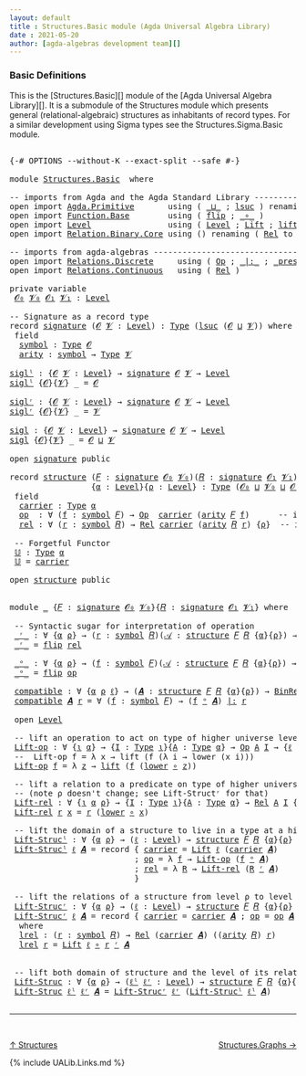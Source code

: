 ```yaml
---
layout: default
title : Structures.Basic module (Agda Universal Algebra Library)
date : 2021-05-20
author: [agda-algebras development team][]
---
```


### <a id="basic-definitions">Basic Definitions</a>

This is the [Structures.Basic][] module of the [Agda Universal Algebra Library][]. It is a submodule of the Structures module which presents general (relational-algebraic) structures as inhabitants of record types.  For a similar development using Sigma types see the Structures.Sigma.Basic module.

<pre class="Agda">

<a id="519" class="Symbol">{-#</a> <a id="523" class="Keyword">OPTIONS</a> <a id="531" class="Pragma">--without-K</a> <a id="543" class="Pragma">--exact-split</a> <a id="557" class="Pragma">--safe</a> <a id="564" class="Symbol">#-}</a>

<a id="569" class="Keyword">module</a> <a id="576" href="Structures.Basic.html" class="Module">Structures.Basic</a>  <a id="594" class="Keyword">where</a>

<a id="601" class="Comment">-- imports from Agda and the Agda Standard Library -------------------------------------------</a>
<a id="696" class="Keyword">open</a> <a id="701" class="Keyword">import</a> <a id="708" href="Agda.Primitive.html" class="Module">Agda.Primitive</a>       <a id="729" class="Keyword">using</a> <a id="735" class="Symbol">(</a> <a id="737" href="Agda.Primitive.html#810" class="Primitive Operator">_⊔_</a> <a id="741" class="Symbol">;</a> <a id="743" href="Agda.Primitive.html#780" class="Primitive">lsuc</a> <a id="748" class="Symbol">)</a> <a id="750" class="Keyword">renaming</a> <a id="759" class="Symbol">(</a> <a id="761" href="Agda.Primitive.html#326" class="Primitive">Set</a> <a id="765" class="Symbol">to</a> <a id="768" class="Primitive">Type</a> <a id="773" class="Symbol">)</a>
<a id="775" class="Keyword">open</a> <a id="780" class="Keyword">import</a> <a id="787" href="Function.Base.html" class="Module">Function.Base</a>        <a id="808" class="Keyword">using</a> <a id="814" class="Symbol">(</a> <a id="816" href="Function.Base.html#1554" class="Function">flip</a> <a id="821" class="Symbol">;</a> <a id="823" href="Function.Base.html#1031" class="Function Operator">_∘_</a> <a id="827" class="Symbol">)</a>
<a id="829" class="Keyword">open</a> <a id="834" class="Keyword">import</a> <a id="841" href="Level.html" class="Module">Level</a>                <a id="862" class="Keyword">using</a> <a id="868" class="Symbol">(</a> <a id="870" href="Agda.Primitive.html#597" class="Postulate">Level</a> <a id="876" class="Symbol">;</a> <a id="878" href="Level.html#400" class="Record">Lift</a> <a id="883" class="Symbol">;</a> <a id="885" href="Level.html#457" class="InductiveConstructor">lift</a> <a id="890" class="Symbol">;</a> <a id="892" href="Level.html#470" class="Field">lower</a> <a id="898" class="Symbol">)</a>
<a id="900" class="Keyword">open</a> <a id="905" class="Keyword">import</a> <a id="912" href="Relation.Binary.Core.html" class="Module">Relation.Binary.Core</a> <a id="933" class="Keyword">using</a> <a id="939" class="Symbol">()</a> <a id="942" class="Keyword">renaming</a> <a id="951" class="Symbol">(</a> <a id="953" href="Relation.Binary.Core.html#882" class="Function">Rel</a> <a id="957" class="Symbol">to</a> <a id="960" class="Function">BinRel</a> <a id="967" class="Symbol">)</a>

<a id="970" class="Comment">-- imports from agda-algebras --------------------------------------------------------------</a>
<a id="1063" class="Keyword">open</a> <a id="1068" class="Keyword">import</a> <a id="1075" href="Relations.Discrete.html" class="Module">Relations.Discrete</a>     <a id="1098" class="Keyword">using</a> <a id="1104" class="Symbol">(</a> <a id="1106" href="Relations.Discrete.html#5476" class="Function">Op</a> <a id="1109" class="Symbol">;</a> <a id="1111" href="Relations.Discrete.html#6393" class="Function Operator">_|:_</a> <a id="1116" class="Symbol">;</a> <a id="1118" href="Relations.Discrete.html#6219" class="Function Operator">_preserves_</a> <a id="1130" class="Symbol">)</a>
<a id="1132" class="Keyword">open</a> <a id="1137" class="Keyword">import</a> <a id="1144" href="Relations.Continuous.html" class="Module">Relations.Continuous</a>   <a id="1167" class="Keyword">using</a> <a id="1173" class="Symbol">(</a> <a id="1175" href="Relations.Continuous.html#3871" class="Function">Rel</a> <a id="1179" class="Symbol">)</a>

<a id="1182" class="Keyword">private</a> <a id="1190" class="Keyword">variable</a>
 <a id="1200" href="Structures.Basic.html#1200" class="Generalizable">𝓞₀</a> <a id="1203" href="Structures.Basic.html#1203" class="Generalizable">𝓥₀</a> <a id="1206" href="Structures.Basic.html#1206" class="Generalizable">𝓞₁</a> <a id="1209" href="Structures.Basic.html#1209" class="Generalizable">𝓥₁</a> <a id="1212" class="Symbol">:</a> <a id="1214" href="Agda.Primitive.html#597" class="Postulate">Level</a>

<a id="1221" class="Comment">-- Signature as a record type</a>
<a id="1251" class="Keyword">record</a> <a id="signature"></a><a id="1258" href="Structures.Basic.html#1258" class="Record">signature</a> <a id="1268" class="Symbol">(</a><a id="1269" href="Structures.Basic.html#1269" class="Bound">𝓞</a> <a id="1271" href="Structures.Basic.html#1271" class="Bound">𝓥</a> <a id="1273" class="Symbol">:</a> <a id="1275" href="Agda.Primitive.html#597" class="Postulate">Level</a><a id="1280" class="Symbol">)</a> <a id="1282" class="Symbol">:</a> <a id="1284" href="Structures.Basic.html#768" class="Primitive">Type</a> <a id="1289" class="Symbol">(</a><a id="1290" href="Agda.Primitive.html#780" class="Primitive">lsuc</a> <a id="1295" class="Symbol">(</a><a id="1296" href="Structures.Basic.html#1269" class="Bound">𝓞</a> <a id="1298" href="Agda.Primitive.html#810" class="Primitive Operator">⊔</a> <a id="1300" href="Structures.Basic.html#1271" class="Bound">𝓥</a><a id="1301" class="Symbol">))</a> <a id="1304" class="Keyword">where</a>
 <a id="1311" class="Keyword">field</a>
  <a id="signature.symbol"></a><a id="1319" href="Structures.Basic.html#1319" class="Field">symbol</a> <a id="1326" class="Symbol">:</a> <a id="1328" href="Structures.Basic.html#768" class="Primitive">Type</a> <a id="1333" href="Structures.Basic.html#1269" class="Bound">𝓞</a>
  <a id="signature.arity"></a><a id="1337" href="Structures.Basic.html#1337" class="Field">arity</a> <a id="1343" class="Symbol">:</a> <a id="1345" href="Structures.Basic.html#1319" class="Field">symbol</a> <a id="1352" class="Symbol">→</a> <a id="1354" href="Structures.Basic.html#768" class="Primitive">Type</a> <a id="1359" href="Structures.Basic.html#1271" class="Bound">𝓥</a>

<a id="siglˡ"></a><a id="1362" href="Structures.Basic.html#1362" class="Function">siglˡ</a> <a id="1368" class="Symbol">:</a> <a id="1370" class="Symbol">{</a><a id="1371" href="Structures.Basic.html#1371" class="Bound">𝓞</a> <a id="1373" href="Structures.Basic.html#1373" class="Bound">𝓥</a> <a id="1375" class="Symbol">:</a> <a id="1377" href="Agda.Primitive.html#597" class="Postulate">Level</a><a id="1382" class="Symbol">}</a> <a id="1384" class="Symbol">→</a> <a id="1386" href="Structures.Basic.html#1258" class="Record">signature</a> <a id="1396" href="Structures.Basic.html#1371" class="Bound">𝓞</a> <a id="1398" href="Structures.Basic.html#1373" class="Bound">𝓥</a> <a id="1400" class="Symbol">→</a> <a id="1402" href="Agda.Primitive.html#597" class="Postulate">Level</a>
<a id="1408" href="Structures.Basic.html#1362" class="Function">siglˡ</a> <a id="1414" class="Symbol">{</a><a id="1415" href="Structures.Basic.html#1415" class="Bound">𝓞</a><a id="1416" class="Symbol">}{</a><a id="1418" href="Structures.Basic.html#1418" class="Bound">𝓥</a><a id="1419" class="Symbol">}</a> <a id="1421" class="Symbol">_</a> <a id="1423" class="Symbol">=</a> <a id="1425" href="Structures.Basic.html#1415" class="Bound">𝓞</a>

<a id="siglʳ"></a><a id="1428" href="Structures.Basic.html#1428" class="Function">siglʳ</a> <a id="1434" class="Symbol">:</a> <a id="1436" class="Symbol">{</a><a id="1437" href="Structures.Basic.html#1437" class="Bound">𝓞</a> <a id="1439" href="Structures.Basic.html#1439" class="Bound">𝓥</a> <a id="1441" class="Symbol">:</a> <a id="1443" href="Agda.Primitive.html#597" class="Postulate">Level</a><a id="1448" class="Symbol">}</a> <a id="1450" class="Symbol">→</a> <a id="1452" href="Structures.Basic.html#1258" class="Record">signature</a> <a id="1462" href="Structures.Basic.html#1437" class="Bound">𝓞</a> <a id="1464" href="Structures.Basic.html#1439" class="Bound">𝓥</a> <a id="1466" class="Symbol">→</a> <a id="1468" href="Agda.Primitive.html#597" class="Postulate">Level</a>
<a id="1474" href="Structures.Basic.html#1428" class="Function">siglʳ</a> <a id="1480" class="Symbol">{</a><a id="1481" href="Structures.Basic.html#1481" class="Bound">𝓞</a><a id="1482" class="Symbol">}{</a><a id="1484" href="Structures.Basic.html#1484" class="Bound">𝓥</a><a id="1485" class="Symbol">}</a> <a id="1487" class="Symbol">_</a> <a id="1489" class="Symbol">=</a> <a id="1491" href="Structures.Basic.html#1484" class="Bound">𝓥</a>

<a id="sigl"></a><a id="1494" href="Structures.Basic.html#1494" class="Function">sigl</a> <a id="1499" class="Symbol">:</a> <a id="1501" class="Symbol">{</a><a id="1502" href="Structures.Basic.html#1502" class="Bound">𝓞</a> <a id="1504" href="Structures.Basic.html#1504" class="Bound">𝓥</a> <a id="1506" class="Symbol">:</a> <a id="1508" href="Agda.Primitive.html#597" class="Postulate">Level</a><a id="1513" class="Symbol">}</a> <a id="1515" class="Symbol">→</a> <a id="1517" href="Structures.Basic.html#1258" class="Record">signature</a> <a id="1527" href="Structures.Basic.html#1502" class="Bound">𝓞</a> <a id="1529" href="Structures.Basic.html#1504" class="Bound">𝓥</a> <a id="1531" class="Symbol">→</a> <a id="1533" href="Agda.Primitive.html#597" class="Postulate">Level</a>
<a id="1539" href="Structures.Basic.html#1494" class="Function">sigl</a> <a id="1544" class="Symbol">{</a><a id="1545" href="Structures.Basic.html#1545" class="Bound">𝓞</a><a id="1546" class="Symbol">}{</a><a id="1548" href="Structures.Basic.html#1548" class="Bound">𝓥</a><a id="1549" class="Symbol">}</a> <a id="1551" class="Symbol">_</a> <a id="1553" class="Symbol">=</a> <a id="1555" href="Structures.Basic.html#1545" class="Bound">𝓞</a> <a id="1557" href="Agda.Primitive.html#810" class="Primitive Operator">⊔</a> <a id="1559" href="Structures.Basic.html#1548" class="Bound">𝓥</a>

<a id="1562" class="Keyword">open</a> <a id="1567" href="Structures.Basic.html#1258" class="Module">signature</a> <a id="1577" class="Keyword">public</a>

<a id="1585" class="Keyword">record</a> <a id="structure"></a><a id="1592" href="Structures.Basic.html#1592" class="Record">structure</a> <a id="1602" class="Symbol">(</a><a id="1603" href="Structures.Basic.html#1603" class="Bound">𝐹</a> <a id="1605" class="Symbol">:</a> <a id="1607" href="Structures.Basic.html#1258" class="Record">signature</a> <a id="1617" href="Structures.Basic.html#1200" class="Generalizable">𝓞₀</a> <a id="1620" href="Structures.Basic.html#1203" class="Generalizable">𝓥₀</a><a id="1622" class="Symbol">)(</a><a id="1624" href="Structures.Basic.html#1624" class="Bound">𝑅</a> <a id="1626" class="Symbol">:</a> <a id="1628" href="Structures.Basic.html#1258" class="Record">signature</a> <a id="1638" href="Structures.Basic.html#1206" class="Generalizable">𝓞₁</a> <a id="1641" href="Structures.Basic.html#1209" class="Generalizable">𝓥₁</a><a id="1643" class="Symbol">)</a>
                 <a id="1662" class="Symbol">{</a><a id="1663" href="Structures.Basic.html#1663" class="Bound">α</a> <a id="1665" class="Symbol">:</a> <a id="1667" href="Agda.Primitive.html#597" class="Postulate">Level</a><a id="1672" class="Symbol">}{</a><a id="1674" href="Structures.Basic.html#1674" class="Bound">ρ</a> <a id="1676" class="Symbol">:</a> <a id="1678" href="Agda.Primitive.html#597" class="Postulate">Level</a><a id="1683" class="Symbol">}</a> <a id="1685" class="Symbol">:</a> <a id="1687" href="Structures.Basic.html#768" class="Primitive">Type</a> <a id="1692" class="Symbol">(</a><a id="1693" href="Structures.Basic.html#1617" class="Bound">𝓞₀</a> <a id="1696" href="Agda.Primitive.html#810" class="Primitive Operator">⊔</a> <a id="1698" href="Structures.Basic.html#1620" class="Bound">𝓥₀</a> <a id="1701" href="Agda.Primitive.html#810" class="Primitive Operator">⊔</a> <a id="1703" href="Structures.Basic.html#1638" class="Bound">𝓞₁</a> <a id="1706" href="Agda.Primitive.html#810" class="Primitive Operator">⊔</a> <a id="1708" href="Structures.Basic.html#1641" class="Bound">𝓥₁</a> <a id="1711" href="Agda.Primitive.html#810" class="Primitive Operator">⊔</a> <a id="1713" class="Symbol">(</a><a id="1714" href="Agda.Primitive.html#780" class="Primitive">lsuc</a> <a id="1719" class="Symbol">(</a><a id="1720" href="Structures.Basic.html#1663" class="Bound">α</a> <a id="1722" href="Agda.Primitive.html#810" class="Primitive Operator">⊔</a> <a id="1724" href="Structures.Basic.html#1674" class="Bound">ρ</a><a id="1725" class="Symbol">)))</a> <a id="1729" class="Keyword">where</a>
 <a id="1736" class="Keyword">field</a>
  <a id="structure.carrier"></a><a id="1744" href="Structures.Basic.html#1744" class="Field">carrier</a> <a id="1752" class="Symbol">:</a> <a id="1754" href="Structures.Basic.html#768" class="Primitive">Type</a> <a id="1759" href="Structures.Basic.html#1663" class="Bound">α</a>
  <a id="structure.op"></a><a id="1763" href="Structures.Basic.html#1763" class="Field">op</a>  <a id="1767" class="Symbol">:</a> <a id="1769" class="Symbol">∀</a> <a id="1771" class="Symbol">(</a><a id="1772" href="Structures.Basic.html#1772" class="Bound">f</a> <a id="1774" class="Symbol">:</a> <a id="1776" href="Structures.Basic.html#1319" class="Field">symbol</a> <a id="1783" href="Structures.Basic.html#1603" class="Bound">𝐹</a><a id="1784" class="Symbol">)</a> <a id="1786" class="Symbol">→</a> <a id="1788" href="Relations.Discrete.html#5476" class="Function">Op</a>  <a id="1792" href="Structures.Basic.html#1744" class="Field">carrier</a> <a id="1800" class="Symbol">(</a><a id="1801" href="Structures.Basic.html#1337" class="Field">arity</a> <a id="1807" href="Structures.Basic.html#1603" class="Bound">𝐹</a> <a id="1809" href="Structures.Basic.html#1772" class="Bound">f</a><a id="1810" class="Symbol">)</a>      <a id="1817" class="Comment">-- interpret. of operations</a>
  <a id="structure.rel"></a><a id="1847" href="Structures.Basic.html#1847" class="Field">rel</a> <a id="1851" class="Symbol">:</a> <a id="1853" class="Symbol">∀</a> <a id="1855" class="Symbol">(</a><a id="1856" href="Structures.Basic.html#1856" class="Bound">r</a> <a id="1858" class="Symbol">:</a> <a id="1860" href="Structures.Basic.html#1319" class="Field">symbol</a> <a id="1867" href="Structures.Basic.html#1624" class="Bound">𝑅</a><a id="1868" class="Symbol">)</a> <a id="1870" class="Symbol">→</a> <a id="1872" href="Relations.Continuous.html#3871" class="Function">Rel</a> <a id="1876" href="Structures.Basic.html#1744" class="Field">carrier</a> <a id="1884" class="Symbol">(</a><a id="1885" href="Structures.Basic.html#1337" class="Field">arity</a> <a id="1891" href="Structures.Basic.html#1624" class="Bound">𝑅</a> <a id="1893" href="Structures.Basic.html#1856" class="Bound">r</a><a id="1894" class="Symbol">)</a> <a id="1896" class="Symbol">{</a><a id="1897" href="Structures.Basic.html#1674" class="Bound">ρ</a><a id="1898" class="Symbol">}</a>  <a id="1901" class="Comment">-- interpret. of relations</a>

 <a id="1930" class="Comment">-- Forgetful Functor</a>
 <a id="structure.𝕌"></a><a id="1952" href="Structures.Basic.html#1952" class="Function">𝕌</a> <a id="1954" class="Symbol">:</a> <a id="1956" href="Structures.Basic.html#768" class="Primitive">Type</a> <a id="1961" href="Structures.Basic.html#1663" class="Bound">α</a>
 <a id="1964" href="Structures.Basic.html#1952" class="Function">𝕌</a> <a id="1966" class="Symbol">=</a> <a id="1968" href="Structures.Basic.html#1744" class="Field">carrier</a>

<a id="1977" class="Keyword">open</a> <a id="1982" href="Structures.Basic.html#1592" class="Module">structure</a> <a id="1992" class="Keyword">public</a>


<a id="2001" class="Keyword">module</a> <a id="2008" href="Structures.Basic.html#2008" class="Module">_</a> <a id="2010" class="Symbol">{</a><a id="2011" href="Structures.Basic.html#2011" class="Bound">𝐹</a> <a id="2013" class="Symbol">:</a> <a id="2015" href="Structures.Basic.html#1258" class="Record">signature</a> <a id="2025" href="Structures.Basic.html#1200" class="Generalizable">𝓞₀</a> <a id="2028" href="Structures.Basic.html#1203" class="Generalizable">𝓥₀</a><a id="2030" class="Symbol">}{</a><a id="2032" href="Structures.Basic.html#2032" class="Bound">𝑅</a> <a id="2034" class="Symbol">:</a> <a id="2036" href="Structures.Basic.html#1258" class="Record">signature</a> <a id="2046" href="Structures.Basic.html#1206" class="Generalizable">𝓞₁</a> <a id="2049" href="Structures.Basic.html#1209" class="Generalizable">𝓥₁</a><a id="2051" class="Symbol">}</a> <a id="2053" class="Keyword">where</a>

 <a id="2061" class="Comment">-- Syntactic sugar for interpretation of operation</a>
 <a id="2113" href="Structures.Basic.html#2113" class="Function Operator">_ʳ_</a> <a id="2117" class="Symbol">:</a> <a id="2119" class="Symbol">∀</a> <a id="2121" class="Symbol">{</a><a id="2122" href="Structures.Basic.html#2122" class="Bound">α</a> <a id="2124" href="Structures.Basic.html#2124" class="Bound">ρ</a><a id="2125" class="Symbol">}</a> <a id="2127" class="Symbol">→</a> <a id="2129" class="Symbol">(</a><a id="2130" href="Structures.Basic.html#2130" class="Bound">r</a> <a id="2132" class="Symbol">:</a> <a id="2134" href="Structures.Basic.html#1319" class="Field">symbol</a> <a id="2141" href="Structures.Basic.html#2032" class="Bound">𝑅</a><a id="2142" class="Symbol">)(</a><a id="2144" href="Structures.Basic.html#2144" class="Bound">𝒜</a> <a id="2146" class="Symbol">:</a> <a id="2148" href="Structures.Basic.html#1592" class="Record">structure</a> <a id="2158" href="Structures.Basic.html#2011" class="Bound">𝐹</a> <a id="2160" href="Structures.Basic.html#2032" class="Bound">𝑅</a> <a id="2162" class="Symbol">{</a><a id="2163" href="Structures.Basic.html#2122" class="Bound">α</a><a id="2164" class="Symbol">}{</a><a id="2166" href="Structures.Basic.html#2124" class="Bound">ρ</a><a id="2167" class="Symbol">})</a> <a id="2170" class="Symbol">→</a> <a id="2172" href="Relations.Continuous.html#3871" class="Function">Rel</a> <a id="2176" class="Symbol">(</a><a id="2177" href="Structures.Basic.html#1744" class="Field">carrier</a> <a id="2185" href="Structures.Basic.html#2144" class="Bound">𝒜</a><a id="2186" class="Symbol">)</a> <a id="2188" class="Symbol">((</a><a id="2190" href="Structures.Basic.html#1337" class="Field">arity</a> <a id="2196" href="Structures.Basic.html#2032" class="Bound">𝑅</a><a id="2197" class="Symbol">)</a> <a id="2199" href="Structures.Basic.html#2130" class="Bound">r</a><a id="2200" class="Symbol">)</a> <a id="2202" class="Symbol">{</a><a id="2203" href="Structures.Basic.html#2124" class="Bound">ρ</a><a id="2204" class="Symbol">}</a>
 <a id="2207" href="Structures.Basic.html#2113" class="Function Operator">_ʳ_</a> <a id="2211" class="Symbol">=</a> <a id="2213" href="Function.Base.html#1554" class="Function">flip</a> <a id="2218" href="Structures.Basic.html#1847" class="Field">rel</a>

 <a id="2224" href="Structures.Basic.html#2224" class="Function Operator">_ᵒ_</a> <a id="2228" class="Symbol">:</a> <a id="2230" class="Symbol">∀</a> <a id="2232" class="Symbol">{</a><a id="2233" href="Structures.Basic.html#2233" class="Bound">α</a> <a id="2235" href="Structures.Basic.html#2235" class="Bound">ρ</a><a id="2236" class="Symbol">}</a> <a id="2238" class="Symbol">→</a> <a id="2240" class="Symbol">(</a><a id="2241" href="Structures.Basic.html#2241" class="Bound">f</a> <a id="2243" class="Symbol">:</a> <a id="2245" href="Structures.Basic.html#1319" class="Field">symbol</a> <a id="2252" href="Structures.Basic.html#2011" class="Bound">𝐹</a><a id="2253" class="Symbol">)(</a><a id="2255" href="Structures.Basic.html#2255" class="Bound">𝒜</a> <a id="2257" class="Symbol">:</a> <a id="2259" href="Structures.Basic.html#1592" class="Record">structure</a> <a id="2269" href="Structures.Basic.html#2011" class="Bound">𝐹</a> <a id="2271" href="Structures.Basic.html#2032" class="Bound">𝑅</a> <a id="2273" class="Symbol">{</a><a id="2274" href="Structures.Basic.html#2233" class="Bound">α</a><a id="2275" class="Symbol">}{</a><a id="2277" href="Structures.Basic.html#2235" class="Bound">ρ</a><a id="2278" class="Symbol">})</a> <a id="2281" class="Symbol">→</a> <a id="2283" href="Relations.Discrete.html#5476" class="Function">Op</a> <a id="2286" class="Symbol">(</a><a id="2287" href="Structures.Basic.html#1744" class="Field">carrier</a> <a id="2295" href="Structures.Basic.html#2255" class="Bound">𝒜</a><a id="2296" class="Symbol">)((</a><a id="2299" href="Structures.Basic.html#1337" class="Field">arity</a> <a id="2305" href="Structures.Basic.html#2011" class="Bound">𝐹</a><a id="2306" class="Symbol">)</a> <a id="2308" href="Structures.Basic.html#2241" class="Bound">f</a><a id="2309" class="Symbol">)</a>
 <a id="2312" href="Structures.Basic.html#2224" class="Function Operator">_ᵒ_</a> <a id="2316" class="Symbol">=</a> <a id="2318" href="Function.Base.html#1554" class="Function">flip</a> <a id="2323" href="Structures.Basic.html#1763" class="Field">op</a>

 <a id="2328" href="Structures.Basic.html#2328" class="Function">compatible</a> <a id="2339" class="Symbol">:</a> <a id="2341" class="Symbol">∀</a> <a id="2343" class="Symbol">{</a><a id="2344" href="Structures.Basic.html#2344" class="Bound">α</a> <a id="2346" href="Structures.Basic.html#2346" class="Bound">ρ</a> <a id="2348" href="Structures.Basic.html#2348" class="Bound">ℓ</a><a id="2349" class="Symbol">}</a> <a id="2351" class="Symbol">→</a> <a id="2353" class="Symbol">(</a><a id="2354" href="Structures.Basic.html#2354" class="Bound">𝑨</a> <a id="2356" class="Symbol">:</a> <a id="2358" href="Structures.Basic.html#1592" class="Record">structure</a> <a id="2368" href="Structures.Basic.html#2011" class="Bound">𝐹</a> <a id="2370" href="Structures.Basic.html#2032" class="Bound">𝑅</a> <a id="2372" class="Symbol">{</a><a id="2373" href="Structures.Basic.html#2344" class="Bound">α</a><a id="2374" class="Symbol">}{</a><a id="2376" href="Structures.Basic.html#2346" class="Bound">ρ</a><a id="2377" class="Symbol">})</a> <a id="2380" class="Symbol">→</a> <a id="2382" href="Structures.Basic.html#960" class="Function">BinRel</a> <a id="2389" class="Symbol">(</a><a id="2390" href="Structures.Basic.html#1744" class="Field">carrier</a> <a id="2398" href="Structures.Basic.html#2354" class="Bound">𝑨</a><a id="2399" class="Symbol">)</a> <a id="2401" href="Structures.Basic.html#2348" class="Bound">ℓ</a> <a id="2403" class="Symbol">→</a> <a id="2405" href="Structures.Basic.html#768" class="Primitive">Type</a> <a id="2410" class="Symbol">_</a>
 <a id="2413" href="Structures.Basic.html#2328" class="Function">compatible</a> <a id="2424" href="Structures.Basic.html#2424" class="Bound">𝑨</a> <a id="2426" href="Structures.Basic.html#2426" class="Bound">r</a> <a id="2428" class="Symbol">=</a> <a id="2430" class="Symbol">∀</a> <a id="2432" class="Symbol">(</a><a id="2433" href="Structures.Basic.html#2433" class="Bound">f</a> <a id="2435" class="Symbol">:</a> <a id="2437" href="Structures.Basic.html#1319" class="Field">symbol</a> <a id="2444" href="Structures.Basic.html#2011" class="Bound">𝐹</a><a id="2445" class="Symbol">)</a> <a id="2447" class="Symbol">→</a> <a id="2449" class="Symbol">(</a><a id="2450" href="Structures.Basic.html#2433" class="Bound">f</a> <a id="2452" href="Structures.Basic.html#2224" class="Function Operator">ᵒ</a> <a id="2454" href="Structures.Basic.html#2424" class="Bound">𝑨</a><a id="2455" class="Symbol">)</a> <a id="2457" href="Relations.Discrete.html#6393" class="Function Operator">|:</a> <a id="2460" href="Structures.Basic.html#2426" class="Bound">r</a>

 <a id="2464" class="Keyword">open</a> <a id="2469" href="Level.html" class="Module">Level</a>

 <a id="2477" class="Comment">-- lift an operation to act on type of higher universe level</a>
 <a id="2539" href="Structures.Basic.html#2539" class="Function">Lift-op</a> <a id="2547" class="Symbol">:</a> <a id="2549" class="Symbol">∀</a> <a id="2551" class="Symbol">{</a><a id="2552" href="Structures.Basic.html#2552" class="Bound">ι</a> <a id="2554" href="Structures.Basic.html#2554" class="Bound">α</a><a id="2555" class="Symbol">}</a> <a id="2557" class="Symbol">→</a> <a id="2559" class="Symbol">{</a><a id="2560" href="Structures.Basic.html#2560" class="Bound">I</a> <a id="2562" class="Symbol">:</a> <a id="2564" href="Structures.Basic.html#768" class="Primitive">Type</a> <a id="2569" href="Structures.Basic.html#2552" class="Bound">ι</a><a id="2570" class="Symbol">}{</a><a id="2572" href="Structures.Basic.html#2572" class="Bound">A</a> <a id="2574" class="Symbol">:</a> <a id="2576" href="Structures.Basic.html#768" class="Primitive">Type</a> <a id="2581" href="Structures.Basic.html#2554" class="Bound">α</a><a id="2582" class="Symbol">}</a> <a id="2584" class="Symbol">→</a> <a id="2586" href="Relations.Discrete.html#5476" class="Function">Op</a> <a id="2589" href="Structures.Basic.html#2572" class="Bound">A</a> <a id="2591" href="Structures.Basic.html#2560" class="Bound">I</a> <a id="2593" class="Symbol">→</a> <a id="2595" class="Symbol">{</a><a id="2596" href="Structures.Basic.html#2596" class="Bound">ℓ</a> <a id="2598" class="Symbol">:</a> <a id="2600" href="Agda.Primitive.html#597" class="Postulate">Level</a><a id="2605" class="Symbol">}</a> <a id="2607" class="Symbol">→</a> <a id="2609" href="Relations.Discrete.html#5476" class="Function">Op</a> <a id="2612" class="Symbol">(</a><a id="2613" href="Level.html#400" class="Record">Lift</a> <a id="2618" href="Structures.Basic.html#2596" class="Bound">ℓ</a> <a id="2620" href="Structures.Basic.html#2572" class="Bound">A</a><a id="2621" class="Symbol">)</a> <a id="2623" href="Structures.Basic.html#2560" class="Bound">I</a>
 <a id="2626" class="Comment">--  Lift-op f = λ x → lift (f (λ i → lower (x i)))</a>
 <a id="2678" href="Structures.Basic.html#2539" class="Function">Lift-op</a> <a id="2686" href="Structures.Basic.html#2686" class="Bound">f</a> <a id="2688" class="Symbol">=</a> <a id="2690" class="Symbol">λ</a> <a id="2692" href="Structures.Basic.html#2692" class="Bound">z</a> <a id="2694" class="Symbol">→</a> <a id="2696" href="Level.html#457" class="InductiveConstructor">lift</a> <a id="2701" class="Symbol">(</a><a id="2702" href="Structures.Basic.html#2686" class="Bound">f</a> <a id="2704" class="Symbol">(</a><a id="2705" href="Level.html#470" class="Field">lower</a> <a id="2711" href="Function.Base.html#1031" class="Function Operator">∘</a> <a id="2713" href="Structures.Basic.html#2692" class="Bound">z</a><a id="2714" class="Symbol">))</a>

 <a id="2719" class="Comment">-- lift a relation to a predicate on type of higher universe level</a>
 <a id="2787" class="Comment">-- (note ρ doesn&#39;t change; see Lift-Structʳ for that)</a>
 <a id="2842" href="Structures.Basic.html#2842" class="Function">Lift-rel</a> <a id="2851" class="Symbol">:</a> <a id="2853" class="Symbol">∀</a> <a id="2855" class="Symbol">{</a><a id="2856" href="Structures.Basic.html#2856" class="Bound">ι</a> <a id="2858" href="Structures.Basic.html#2858" class="Bound">α</a> <a id="2860" href="Structures.Basic.html#2860" class="Bound">ρ</a><a id="2861" class="Symbol">}</a> <a id="2863" class="Symbol">→</a> <a id="2865" class="Symbol">{</a><a id="2866" href="Structures.Basic.html#2866" class="Bound">I</a> <a id="2868" class="Symbol">:</a> <a id="2870" href="Structures.Basic.html#768" class="Primitive">Type</a> <a id="2875" href="Structures.Basic.html#2856" class="Bound">ι</a><a id="2876" class="Symbol">}{</a><a id="2878" href="Structures.Basic.html#2878" class="Bound">A</a> <a id="2880" class="Symbol">:</a> <a id="2882" href="Structures.Basic.html#768" class="Primitive">Type</a> <a id="2887" href="Structures.Basic.html#2858" class="Bound">α</a><a id="2888" class="Symbol">}</a> <a id="2890" class="Symbol">→</a> <a id="2892" href="Relations.Continuous.html#3871" class="Function">Rel</a> <a id="2896" href="Structures.Basic.html#2878" class="Bound">A</a> <a id="2898" href="Structures.Basic.html#2866" class="Bound">I</a> <a id="2900" class="Symbol">{</a><a id="2901" href="Structures.Basic.html#2860" class="Bound">ρ</a><a id="2902" class="Symbol">}</a> <a id="2904" class="Symbol">→</a> <a id="2906" class="Symbol">{</a><a id="2907" href="Structures.Basic.html#2907" class="Bound">ℓ</a> <a id="2909" class="Symbol">:</a> <a id="2911" href="Agda.Primitive.html#597" class="Postulate">Level</a><a id="2916" class="Symbol">}</a> <a id="2918" class="Symbol">→</a> <a id="2920" href="Relations.Continuous.html#3871" class="Function">Rel</a> <a id="2924" class="Symbol">(</a><a id="2925" href="Level.html#400" class="Record">Lift</a> <a id="2930" href="Structures.Basic.html#2907" class="Bound">ℓ</a> <a id="2932" href="Structures.Basic.html#2878" class="Bound">A</a><a id="2933" class="Symbol">)</a> <a id="2935" href="Structures.Basic.html#2866" class="Bound">I</a><a id="2936" class="Symbol">{</a><a id="2937" href="Structures.Basic.html#2860" class="Bound">ρ</a><a id="2938" class="Symbol">}</a>
 <a id="2941" href="Structures.Basic.html#2842" class="Function">Lift-rel</a> <a id="2950" href="Structures.Basic.html#2950" class="Bound">r</a> <a id="2952" href="Structures.Basic.html#2952" class="Bound">x</a> <a id="2954" class="Symbol">=</a> <a id="2956" href="Structures.Basic.html#2950" class="Bound">r</a> <a id="2958" class="Symbol">(</a><a id="2959" href="Level.html#470" class="Field">lower</a> <a id="2965" href="Function.Base.html#1031" class="Function Operator">∘</a> <a id="2967" href="Structures.Basic.html#2952" class="Bound">x</a><a id="2968" class="Symbol">)</a>

 <a id="2972" class="Comment">-- lift the domain of a structure to live in a type at a higher universe level</a>
 <a id="3052" href="Structures.Basic.html#3052" class="Function">Lift-Strucˡ</a> <a id="3064" class="Symbol">:</a> <a id="3066" class="Symbol">∀</a> <a id="3068" class="Symbol">{</a><a id="3069" href="Structures.Basic.html#3069" class="Bound">α</a> <a id="3071" href="Structures.Basic.html#3071" class="Bound">ρ</a><a id="3072" class="Symbol">}</a> <a id="3074" class="Symbol">→</a> <a id="3076" class="Symbol">(</a><a id="3077" href="Structures.Basic.html#3077" class="Bound">ℓ</a> <a id="3079" class="Symbol">:</a> <a id="3081" href="Agda.Primitive.html#597" class="Postulate">Level</a><a id="3086" class="Symbol">)</a> <a id="3088" class="Symbol">→</a> <a id="3090" href="Structures.Basic.html#1592" class="Record">structure</a> <a id="3100" href="Structures.Basic.html#2011" class="Bound">𝐹</a> <a id="3102" href="Structures.Basic.html#2032" class="Bound">𝑅</a> <a id="3104" class="Symbol">{</a><a id="3105" href="Structures.Basic.html#3069" class="Bound">α</a><a id="3106" class="Symbol">}{</a><a id="3108" href="Structures.Basic.html#3071" class="Bound">ρ</a><a id="3109" class="Symbol">}</a> <a id="3111" class="Symbol">→</a> <a id="3113" href="Structures.Basic.html#1592" class="Record">structure</a> <a id="3123" href="Structures.Basic.html#2011" class="Bound">𝐹</a> <a id="3125" href="Structures.Basic.html#2032" class="Bound">𝑅</a>  <a id="3128" class="Symbol">{</a><a id="3129" href="Structures.Basic.html#3069" class="Bound">α</a> <a id="3131" href="Agda.Primitive.html#810" class="Primitive Operator">⊔</a> <a id="3133" href="Structures.Basic.html#3077" class="Bound">ℓ</a><a id="3134" class="Symbol">}{</a><a id="3136" href="Structures.Basic.html#3071" class="Bound">ρ</a><a id="3137" class="Symbol">}</a>
 <a id="3140" href="Structures.Basic.html#3052" class="Function">Lift-Strucˡ</a> <a id="3152" href="Structures.Basic.html#3152" class="Bound">ℓ</a> <a id="3154" href="Structures.Basic.html#3154" class="Bound">𝑨</a> <a id="3156" class="Symbol">=</a> <a id="3158" class="Keyword">record</a> <a id="3165" class="Symbol">{</a> <a id="3167" href="Structures.Basic.html#1744" class="Field">carrier</a> <a id="3175" class="Symbol">=</a> <a id="3177" href="Level.html#400" class="Record">Lift</a> <a id="3182" href="Structures.Basic.html#3152" class="Bound">ℓ</a> <a id="3184" class="Symbol">(</a><a id="3185" href="Structures.Basic.html#1744" class="Field">carrier</a> <a id="3193" href="Structures.Basic.html#3154" class="Bound">𝑨</a><a id="3194" class="Symbol">)</a>
                          <a id="3222" class="Symbol">;</a> <a id="3224" href="Structures.Basic.html#1763" class="Field">op</a> <a id="3227" class="Symbol">=</a> <a id="3229" class="Symbol">λ</a> <a id="3231" href="Structures.Basic.html#3231" class="Bound">f</a> <a id="3233" class="Symbol">→</a> <a id="3235" href="Structures.Basic.html#2539" class="Function">Lift-op</a> <a id="3243" class="Symbol">(</a><a id="3244" href="Structures.Basic.html#3231" class="Bound">f</a> <a id="3246" href="Structures.Basic.html#2224" class="Function Operator">ᵒ</a> <a id="3248" href="Structures.Basic.html#3154" class="Bound">𝑨</a><a id="3249" class="Symbol">)</a>
                          <a id="3277" class="Symbol">;</a> <a id="3279" href="Structures.Basic.html#1847" class="Field">rel</a> <a id="3283" class="Symbol">=</a> <a id="3285" class="Symbol">λ</a> <a id="3287" href="Structures.Basic.html#3287" class="Bound">R</a> <a id="3289" class="Symbol">→</a> <a id="3291" href="Structures.Basic.html#2842" class="Function">Lift-rel</a> <a id="3300" class="Symbol">(</a><a id="3301" href="Structures.Basic.html#3287" class="Bound">R</a> <a id="3303" href="Structures.Basic.html#2113" class="Function Operator">ʳ</a> <a id="3305" href="Structures.Basic.html#3154" class="Bound">𝑨</a><a id="3306" class="Symbol">)</a>
                          <a id="3334" class="Symbol">}</a>

 <a id="3338" class="Comment">-- lift the relations of a structure from level ρ to level ρ ⊔ ℓ</a>
 <a id="3404" href="Structures.Basic.html#3404" class="Function">Lift-Strucʳ</a> <a id="3416" class="Symbol">:</a> <a id="3418" class="Symbol">∀</a> <a id="3420" class="Symbol">{</a><a id="3421" href="Structures.Basic.html#3421" class="Bound">α</a> <a id="3423" href="Structures.Basic.html#3423" class="Bound">ρ</a><a id="3424" class="Symbol">}</a> <a id="3426" class="Symbol">→</a> <a id="3428" class="Symbol">(</a><a id="3429" href="Structures.Basic.html#3429" class="Bound">ℓ</a> <a id="3431" class="Symbol">:</a> <a id="3433" href="Agda.Primitive.html#597" class="Postulate">Level</a><a id="3438" class="Symbol">)</a> <a id="3440" class="Symbol">→</a> <a id="3442" href="Structures.Basic.html#1592" class="Record">structure</a> <a id="3452" href="Structures.Basic.html#2011" class="Bound">𝐹</a> <a id="3454" href="Structures.Basic.html#2032" class="Bound">𝑅</a> <a id="3456" class="Symbol">{</a><a id="3457" href="Structures.Basic.html#3421" class="Bound">α</a><a id="3458" class="Symbol">}{</a><a id="3460" href="Structures.Basic.html#3423" class="Bound">ρ</a><a id="3461" class="Symbol">}</a> <a id="3463" class="Symbol">→</a> <a id="3465" href="Structures.Basic.html#1592" class="Record">structure</a> <a id="3475" href="Structures.Basic.html#2011" class="Bound">𝐹</a> <a id="3477" href="Structures.Basic.html#2032" class="Bound">𝑅</a> <a id="3479" class="Symbol">{</a><a id="3480" href="Structures.Basic.html#3421" class="Bound">α</a><a id="3481" class="Symbol">}{</a><a id="3483" href="Structures.Basic.html#3423" class="Bound">ρ</a> <a id="3485" href="Agda.Primitive.html#810" class="Primitive Operator">⊔</a> <a id="3487" href="Structures.Basic.html#3429" class="Bound">ℓ</a><a id="3488" class="Symbol">}</a>
 <a id="3491" href="Structures.Basic.html#3404" class="Function">Lift-Strucʳ</a> <a id="3503" href="Structures.Basic.html#3503" class="Bound">ℓ</a> <a id="3505" href="Structures.Basic.html#3505" class="Bound">𝑨</a> <a id="3507" class="Symbol">=</a> <a id="3509" class="Keyword">record</a> <a id="3516" class="Symbol">{</a> <a id="3518" href="Structures.Basic.html#1744" class="Field">carrier</a> <a id="3526" class="Symbol">=</a> <a id="3528" href="Structures.Basic.html#1744" class="Field">carrier</a> <a id="3536" href="Structures.Basic.html#3505" class="Bound">𝑨</a> <a id="3538" class="Symbol">;</a> <a id="3540" href="Structures.Basic.html#1763" class="Field">op</a> <a id="3543" class="Symbol">=</a> <a id="3545" href="Structures.Basic.html#1763" class="Field">op</a> <a id="3548" href="Structures.Basic.html#3505" class="Bound">𝑨</a> <a id="3550" class="Symbol">;</a> <a id="3552" href="Structures.Basic.html#1847" class="Field">rel</a> <a id="3556" class="Symbol">=</a> <a id="3558" href="Structures.Basic.html#3575" class="Function">lrel</a> <a id="3563" class="Symbol">}</a>
  <a id="3567" class="Keyword">where</a>
  <a id="3575" href="Structures.Basic.html#3575" class="Function">lrel</a> <a id="3580" class="Symbol">:</a> <a id="3582" class="Symbol">(</a><a id="3583" href="Structures.Basic.html#3583" class="Bound">r</a> <a id="3585" class="Symbol">:</a> <a id="3587" href="Structures.Basic.html#1319" class="Field">symbol</a> <a id="3594" href="Structures.Basic.html#2032" class="Bound">𝑅</a><a id="3595" class="Symbol">)</a> <a id="3597" class="Symbol">→</a> <a id="3599" href="Relations.Continuous.html#3871" class="Function">Rel</a> <a id="3603" class="Symbol">(</a><a id="3604" href="Structures.Basic.html#1744" class="Field">carrier</a> <a id="3612" href="Structures.Basic.html#3505" class="Bound">𝑨</a><a id="3613" class="Symbol">)</a> <a id="3615" class="Symbol">((</a><a id="3617" href="Structures.Basic.html#1337" class="Field">arity</a> <a id="3623" href="Structures.Basic.html#2032" class="Bound">𝑅</a><a id="3624" class="Symbol">)</a> <a id="3626" href="Structures.Basic.html#3583" class="Bound">r</a><a id="3627" class="Symbol">)</a>
  <a id="3631" href="Structures.Basic.html#3575" class="Function">lrel</a> <a id="3636" href="Structures.Basic.html#3636" class="Bound">r</a> <a id="3638" class="Symbol">=</a> <a id="3640" href="Level.html#400" class="Record">Lift</a> <a id="3645" href="Structures.Basic.html#3503" class="Bound">ℓ</a> <a id="3647" href="Function.Base.html#1031" class="Function Operator">∘</a> <a id="3649" href="Structures.Basic.html#3636" class="Bound">r</a> <a id="3651" href="Structures.Basic.html#2113" class="Function Operator">ʳ</a> <a id="3653" href="Structures.Basic.html#3505" class="Bound">𝑨</a>


 <a id="3658" class="Comment">-- lift both domain of structure and the level of its relations</a>
 <a id="3723" href="Structures.Basic.html#3723" class="Function">Lift-Struc</a> <a id="3734" class="Symbol">:</a> <a id="3736" class="Symbol">∀</a> <a id="3738" class="Symbol">{</a><a id="3739" href="Structures.Basic.html#3739" class="Bound">α</a> <a id="3741" href="Structures.Basic.html#3741" class="Bound">ρ</a><a id="3742" class="Symbol">}</a> <a id="3744" class="Symbol">→</a> <a id="3746" class="Symbol">(</a><a id="3747" href="Structures.Basic.html#3747" class="Bound">ℓˡ</a> <a id="3750" href="Structures.Basic.html#3750" class="Bound">ℓʳ</a> <a id="3753" class="Symbol">:</a> <a id="3755" href="Agda.Primitive.html#597" class="Postulate">Level</a><a id="3760" class="Symbol">)</a> <a id="3762" class="Symbol">→</a> <a id="3764" href="Structures.Basic.html#1592" class="Record">structure</a> <a id="3774" href="Structures.Basic.html#2011" class="Bound">𝐹</a> <a id="3776" href="Structures.Basic.html#2032" class="Bound">𝑅</a> <a id="3778" class="Symbol">{</a><a id="3779" href="Structures.Basic.html#3739" class="Bound">α</a><a id="3780" class="Symbol">}{</a><a id="3782" href="Structures.Basic.html#3741" class="Bound">ρ</a><a id="3783" class="Symbol">}</a> <a id="3785" class="Symbol">→</a> <a id="3787" href="Structures.Basic.html#1592" class="Record">structure</a> <a id="3797" href="Structures.Basic.html#2011" class="Bound">𝐹</a> <a id="3799" href="Structures.Basic.html#2032" class="Bound">𝑅</a> <a id="3801" class="Symbol">{</a><a id="3802" href="Structures.Basic.html#3739" class="Bound">α</a> <a id="3804" href="Agda.Primitive.html#810" class="Primitive Operator">⊔</a> <a id="3806" href="Structures.Basic.html#3747" class="Bound">ℓˡ</a><a id="3808" class="Symbol">}{</a><a id="3810" href="Structures.Basic.html#3741" class="Bound">ρ</a> <a id="3812" href="Agda.Primitive.html#810" class="Primitive Operator">⊔</a> <a id="3814" href="Structures.Basic.html#3750" class="Bound">ℓʳ</a><a id="3816" class="Symbol">}</a>
 <a id="3819" href="Structures.Basic.html#3723" class="Function">Lift-Struc</a> <a id="3830" href="Structures.Basic.html#3830" class="Bound">ℓˡ</a> <a id="3833" href="Structures.Basic.html#3833" class="Bound">ℓʳ</a> <a id="3836" href="Structures.Basic.html#3836" class="Bound">𝑨</a> <a id="3838" class="Symbol">=</a> <a id="3840" href="Structures.Basic.html#3404" class="Function">Lift-Strucʳ</a> <a id="3852" href="Structures.Basic.html#3833" class="Bound">ℓʳ</a> <a id="3855" class="Symbol">(</a><a id="3856" href="Structures.Basic.html#3052" class="Function">Lift-Strucˡ</a> <a id="3868" href="Structures.Basic.html#3830" class="Bound">ℓˡ</a> <a id="3871" href="Structures.Basic.html#3836" class="Bound">𝑨</a><a id="3872" class="Symbol">)</a>

</pre>

--------------------------------

<br>

[↑ Structures](Structures.html)
<span style="float:right;">[Structures.Graphs →](Structures.Graphs.html)</span>

{% include UALib.Links.md %}

[agda-algebras development team]: https://github.com/ualib/agda-algebras#the-agda-algebras-development-team

